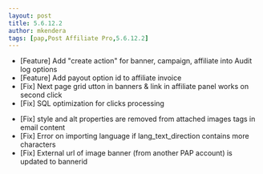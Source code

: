 ```yaml
---
layout: post
title: 5.6.12.2
author: mkendera
tags: [pap,Post Affiliate Pro,5.6.12.2]
---
```


- [Feature] Add "create action" for banner, campaign, affiliate into Audit log options
- [Feature] Add payout option id to affiliate invoice
- [Fix] Next page grid utton in banners & link in affiliate panel works on second click
- [Fix] SQL optimization for clicks processing

<!--more-->

- [Fix] style and alt properties are removed from attached images tags in email content
- [Fix] Error on importing language if lang_text_direction contains more characters
- [Fix] External url of image banner (from another PAP account) is updated to bannerid
